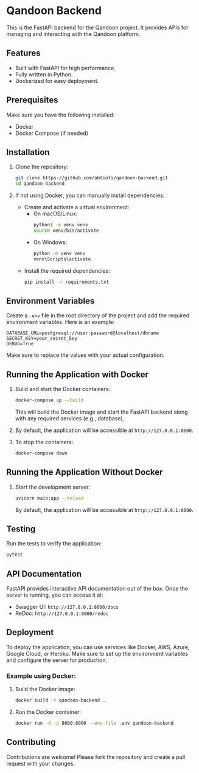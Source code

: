 # Qandoon Backend

This is the FastAPI backend for the Qandoon project. It provides APIs for managing and interacting with the Qandoon platform.

## Features

- Built with FastAPI for high performance.
- Fully written in Python.
- Dockerized for easy deployment.

## Prerequisites

Make sure you have the following installed:

- Docker
- Docker Compose (if needed)

## Installation

1. Clone the repository:
   ```bash
   git clone https://github.com/abtinfi/qandoon-backend.git
   cd qandoon-backend
   ```

2. If not using Docker, you can manually install dependencies:
   - Create and activate a virtual environment:
     - On macOS/Linux:
       ```bash
       python3 -m venv venv
       source venv/bin/activate
       ```
     - On Windows:
       ```bash
       python -m venv venv
       venv\Scripts\activate
       ```
   - Install the required dependencies:
     ```bash
     pip install -r requirements.txt
     ```

## Environment Variables

Create a `.env` file in the root directory of the project and add the required environment variables. Here is an example:

```
DATABASE_URL=postgresql://user:password@localhost/dbname
SECRET_KEY=your_secret_key
DEBUG=True
```

Make sure to replace the values with your actual configuration.

## Running the Application with Docker

1. Build and start the Docker containers:
   ```bash
   docker-compose up --build
   ```

   This will build the Docker image and start the FastAPI backend along with any required services (e.g., database).

2. By default, the application will be accessible at `http://127.0.0.1:8000`.

3. To stop the containers:
   ```bash
   docker-compose down
   ```

## Running the Application Without Docker

1. Start the development server:
   ```bash
   uvicorn main:app --reload
   ```

   By default, the application will be accessible at `http://127.0.0.1:8000`.

## Testing

Run the tests to verify the application:
```bash
pytest
```

## API Documentation

FastAPI provides interactive API documentation out of the box. Once the server is running, you can access it at:

- Swagger UI: `http://127.0.0.1:8000/docs`
- ReDoc: `http://127.0.0.1:8000/redoc`

## Deployment

To deploy the application, you can use services like Docker, AWS, Azure, Google Cloud, or Heroku. Make sure to set up the environment variables and configure the server for production.

### Example using Docker:

1. Build the Docker image:
   ```bash
   docker build -t qandoon-backend .
   ```

2. Run the Docker container:
   ```bash
   docker run -d -p 8000:8000 --env-file .env qandoon-backend
   ```

## Contributing

Contributions are welcome! Please fork the repository and create a pull request with your changes.

